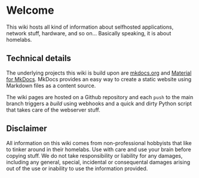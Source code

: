 # Welcome

This wiki hosts all kind of information about selfhosted applications, network stuff, hardware, and so on... Basically speaking, it is about homelabs.

## Technical details
The underlying projects this wiki is build upon are [mkdocs.org](https://www.mkdocs.org) and [Material for MkDocs](https://squidfunk.github.io/mkdocs-material/). MkDocs provides an easy way to create a static website using Markdown files as a content source.

The wiki pages are hosted on a Github repository and each `push` to the main branch triggers a _build_ using webhooks and a quick and dirty Python script that takes care of the webserver stuff.

## Disclaimer
All information on this wiki comes from non-professional hobbyists that like to tinker around in their homelabs. 
Use with care and use your brain before copying stuff. We do not take responsibility or liability for any damages, including any general, special, incidental or consequental damages arising out of the use or inability to use the information provided.